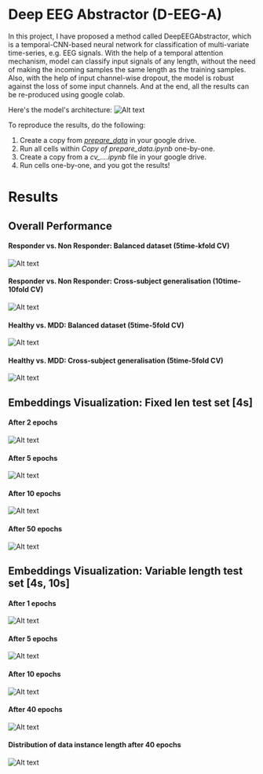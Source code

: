 # Deep EEG Abstractor (D-EEG-A)

In this project, I have proposed a method called DeepEEGAbstractor, which is a temporal-CNN-based neural network for classification of multi-variate time-series, e.g. EEG signals. With the help of a temporal attention mechanism, model can classify input signals of any length, without the need of making the incoming samples the same length as the training samples. Also, with the help of input channel-wise dropout, the model is robust against the loss of some input channels. And at the end, all the results can be re-produced using google colab.

Here's the model's architecture:
![Alt text](https://github.com/iamsoroush/DeepEEG/blob/master/deep_eeg_arch.jpg)


To reproduce the results, do the following:
1. Create a copy from [*prepare_data*](https://github.com/iamsoroush/DeepEEGAbstractor/blob/master/prepare_data.ipynb) in your google drive.
2. Run all cells within *Copy of prepare_data.ipynb* one-by-one.
2. Create a copy from a *cv_....ipynb* file in your google drive.
4. Run cells one-by-one, and you got the results!


# Results
## Overall Performance
#### Responder vs. Non Responder: Balanced dataset (5time-kfold CV)
![Alt text](https://github.com/iamsoroush/DeepEEGAbstractor/blob/master/results/balanced-rnr.bmp)

#### Responder vs. Non Responder: Cross-subject generalisation (10time-10fold CV)
![Alt text](https://github.com/iamsoroush/DeepEEGAbstractor/blob/master/results/cs-rnr.bmp)

#### Healthy vs. MDD: Balanced dataset (5time-5fold CV)
![Alt text](https://github.com/iamsoroush/DeepEEGAbstractor/blob/master/results/balanced-hmdd.bmp)

#### Healthy vs. MDD: Cross-subject generalisation (5time-5fold CV)
![Alt text](https://github.com/iamsoroush/DeepEEGAbstractor/blob/master/results/cs-hmdd.bmp)


## Embeddings Visualization: Fixed len test set [4s]
#### After 2 epochs
![Alt text](https://github.com/iamsoroush/DeepEEGAbstractor/blob/master/results/rnr-2epochs-balanced-fixed4s.gif)

#### After 5 epochs
![Alt text](https://github.com/iamsoroush/DeepEEGAbstractor/blob/master/results/rnr-5epochs-balanced-fixed4s.gif)

#### After 10 epochs
![Alt text](https://github.com/iamsoroush/DeepEEGAbstractor/blob/master/results/rnr-10epochs-balanced-fixed4s.gif)

#### After 50 epochs
![Alt text](https://github.com/iamsoroush/DeepEEGAbstractor/blob/master/results/rnr-50epochs-balanced-fixed4s.gif)

## Embeddings Visualization: Variable length test set [4s, 10s]
#### After 1 epochs
![Alt text](https://github.com/iamsoroush/DeepEEGAbstractor/blob/master/results/varlen-epoch1.gif)

#### After 5 epochs
![Alt text](https://github.com/iamsoroush/DeepEEGAbstractor/blob/master/results/varlen-epoch5.gif)

#### After 10 epochs
![Alt text](https://github.com/iamsoroush/DeepEEGAbstractor/blob/master/results/varlen-epoch10.gif)

#### After 40 epochs
![Alt text](https://github.com/iamsoroush/DeepEEGAbstractor/blob/master/results/varlen-epoch40.gif)

#### Distribution of data instance length after 40 epochs
![Alt text](https://github.com/iamsoroush/DeepEEGAbstractor/blob/master/results/durations-epoch50.gif)
